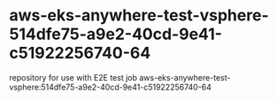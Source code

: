 # aws-eks-anywhere-test-vsphere-514dfe75-a9e2-40cd-9e41-c51922256740-64
repository for use with E2E test job aws-eks-anywhere-test-vsphere:514dfe75-a9e2-40cd-9e41-c51922256740-64
